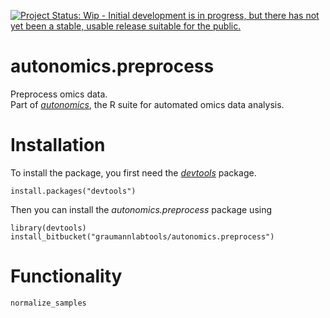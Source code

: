 [![Project Status: Wip - Initial development is in progress, but there has not yet been a stable, usable release suitable for the public.](http://www.repostatus.org/badges/0.1.0/wip.svg)](http://www.repostatus.org/#wip)

# autonomics.preprocess

Preprocess omics data.    
Part of [*autonomics*](https://bitbucket.org/graumannlabtools/autonomics), the R suite for automated omics data analysis.

# Installation

To install the package, you first need the
[*devtools*](https://github.com/hadley/devtools) package.

```{r}
install.packages("devtools")
```

Then you can install the *autonomics.preprocess* package using

```{r}
library(devtools)
install_bitbucket("graumannlabtools/autonomics.preprocess")
```

# Functionality

`normalize_samples`